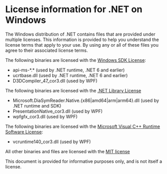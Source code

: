 # License information for .NET on Windows

The Windows distribution of .NET contains files that are provided under multiple licenses.
This information is provided to help you understand the license terms that
apply to your use. By using any or all of these files you agree to their associated license terms.

The following binaries are licensed with the
[Windows SDK License](https://learn.microsoft.com/legal/windows-sdk/license):

* api-ms-\*.\* (used by .NET runtime, .NET 6 and earlier)
* ucrtbase.dll (used by .NET runtime, .NET 6 and earlier)
* D3DCompiler_47_cor3.dll (used by WPF)

The following binaries are licensed with the
[.NET Library License](https://dotnet.microsoft.com/dotnet_library_license.htm)

* Microsoft.DiaSymReader.Native.{x86|amd64|arm|arm64}.dll (used by .NET runtime and SDK)
* PresentationNative_cor3.dll (used by WPF)
* wpfgfx_cor3.dll (used by WPF)

The following binaries are licensed with the
[Microsoft Visual C++ Runtime Software License](https://visualstudio.microsoft.com/license-terms/vs2022-cruntime/):

* vcruntime140_cor3.dll (used by WPF)

All other binaries and files are licensed with the
[MIT license](https://github.com/dotnet/core/blob/main/LICENSE.TXT)

This document is provided for informative purposes only, and is not itself a license.
